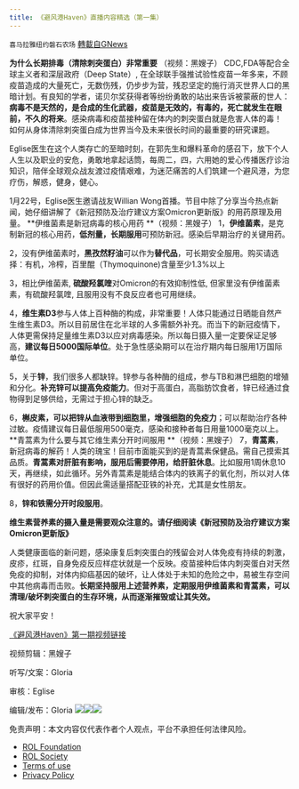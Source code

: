 ```yaml
---
title: 《避风港Haven》直播内容精选（第一集）
---
```

`喜马拉雅纽约磐石农场` [轉載自GNews](https://gnews.org/zh-hans/2276314/)

**为什么长期排毒（清除刺突蛋白）非常重要** （视频：黑嫂子）
CDC,FDA等配合全球主义者和深层政府（Deep State）, 在全球联手强推试验性疫苗一年多来，不顾疫苗造成的大量死亡，无数伤残，仍步步为营，残忍坚定的施行消灭世界人口的黑暗计划。有良知的学者，诺贝尔奖获得者等纷纷勇敢的站出来告诉被蒙蔽的世人：**病毒不是天然的，是合成的生化武器，疫苗是无效的，有毒的，死亡就发生在眼前，不久的将来**。感染病毒和疫苗接种留在体内的刺突蛋白就是危害人体的毒！ 如何从身体清除刺突蛋白成为世界当今及未来很长时间的最重要的研究课题。

Eglise医生在这个人类存亡的至暗时刻，在郭先生和爆料革命的感召下，放下个人人生以及职业的安危，勇敢地拿起话筒，每周二，四，六用她的爱心传播医疗诊治知识，陪伴全球观众战友渡过疫情艰难，为迷茫痛苦的人们筑建一个避风港，为您疗伤，解惑，健身，健心。

1月22号，Eglise医生邀请战友Willian Wong首播。节目中除了分享当今热点新闻，她仔细讲解了《新冠预防及治疗建议方案Omicron更新版》的用药原理及用量。
**伊维菌素是新冠病毒的核心用药 **（视频：黑嫂子）
1，**伊维菌素**，是克制新冠的核心用药，**低剂量，长期服用**可预防新冠。感染后早期治疗的关键用药。

2，没有伊维菌素时，**黑孜然籽油**可以作为**替代品**，可长期安全服用。购买请选择：有机，冷榨，百里醌（Thymoquinone)含量至少1.3%以上

3，相比伊维菌素, **硫酸羟氯喹**对Omicron的有效抑制性低, 但家里没有伊维菌素素，有硫酸羟氯喹, 且服用没有不良反应者也可用继续。

4，**维生素D3**参与人体上百种酶的构成，非常重要！人体只能通过日晒能自然产生维生素D3。所以目前居住在北半球的人多需额外补充。而当下的新冠疫情下，人体更需保持足量维生素D3以应对病毒感染。所以每日摄入量一定要保证足够高，**建议每日5000国际单位**。处于急性感染期可以在治疗期内每日服用1万国际单位。

5，关于**锌**，我们很多人都缺锌。锌参与各种酶的组成，参与TB和淋巴细胞的增殖和分化。**补充锌可以提高免疫能力**。但对于高蛋白，高脂肪饮食者，锌已经通过食物得到足够供给，无需过于担心锌的缺乏。

6，**槲皮素，可以把锌从血液带到细胞里，增强细胞的免疫力**；可以帮助治疗各种过敏。疫情建议每日最低服用500毫克，感染和接种者每日用量1000毫克以上。
**青蒿素为什么要与其它维生素分开时间服用 **（视频：黑嫂子）
7，**青蒿素**，新冠病毒的解药！人类的瑰宝！目前市面能买到的是青蒿素保健品。需自己摸索其品质。**青蒿素对肝脏有影响，服用后需要停用，给肝脏休息**。比如服用1周休息10天，再继续，如此循环。另外青蒿素是能结合体内的铁离子的氧化剂，所以对人体有很好的药用价值。但因此需适量搭配亚铁的补充，尤其是女性朋友。

8，**锌和铁需分开时段服用**。

**维生素营养素的摄入量是需要观众注意的。请仔细阅读《新冠预防及治疗建议方案****Omicron****更新版》**

人类健康面临的新问题，感染康复后刺突蛋白的残留会对人体免疫有持续的刺激，皮疹，红斑，自身免疫反应样症状就是一个反映。疫苗接种后体内刺突蛋白对天然免疫的抑制，对体内抑癌基因的破坏，让人体处于未知的危险之中，易被生存空间中其他病毒而击败。**长期坚持服用上述营养素，定期服用伊维菌素和青蒿素，可以清理/破坏刺突蛋白的生存环境，从而逐渐摧毁或让其失效。**

祝大家平安！

[《避风港Haven》第一期视频链接](https://www.gettr.com/streaming/pq07bkf23d)

视频剪辑：黑嫂子

听写/文案：Gloria

审核：Eglise

编辑/发布：Gloria
![](https://assets.gnews.org/wp-content/uploads/2022/03/预防方案.jpeg)![](https://assets.gnews.org/wp-content/uploads/2022/03/治疗方案.jpeg)![](https://assets.gnews.org/wp-content/uploads/2022/03/IMG_3856.jpg)
 

免责声明：本文内容仅代表作者个人观点，平台不承担任何法律风险。

- [ROL Foundation](https://rolfoundation.org/)
- [ROL Society](https://rolsociety.org/)
- [Terms of use](https://gnews.org/terms-of-use-3/)
- [Privacy Policy](https://gnews.org/privacy-policy/)
